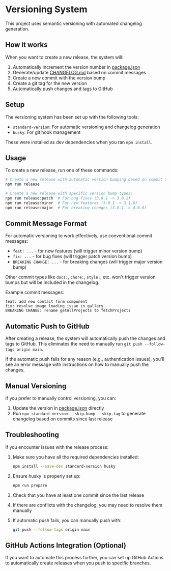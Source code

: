 # Versioning System

This project uses semantic versioning with automated changelog generation.

## How it works

When you want to create a new release, the system will:
1. Automatically increment the version number in [package.json](file:///C:/Users/user/OneDrive/Documents/GitHub/Repositories/ShangProperties/package.json)
2. Generate/update [CHANGELOG.md](file:///C:/Users/user/OneDrive/Documents/GitHub/Repositories/ShangProperties/CHANGELOG.md) based on commit messages
3. Create a new commit with the version bump
4. Create a git tag for the new version
5. Automatically push changes and tags to GitHub

## Setup

The versioning system has been set up with the following tools:
- `standard-version`: For automatic versioning and changelog generation
- `husky`: For git hook management

These were installed as dev dependencies when you ran `npm install`.

## Usage

To create a new release, run one of these commands:

```bash
# Create a new release with automatic version bumping based on commit types
npm run release

# Create a new release with specific version bump types:
npm run release:patch  # For bug fixes (3.0.1 -> 3.0.2)
npm run release:minor  # For new features (3.0.1 -> 3.1.0)
npm run release:major  # For breaking changes (3.0.1 -> 4.0.0)
```

## Commit Message Format

For automatic versioning to work effectively, use conventional commit messages:

- `feat: ...` - for new features (will trigger minor version bump)
- `fix: ...` - for bug fixes (will trigger patch version bump)
- `BREAKING CHANGE: ...` - for breaking changes (will trigger major version bump)

Other commit types like `docs:`, `chore:`, `style:`, etc. won't trigger version bumps but will be included in the changelog.

Example commit messages:
```
feat: add new contact form component
fix: resolve image loading issue in gallery
BREAKING CHANGE: rename getAllProjects to fetchProjects
```

## Automatic Push to GitHub

After creating a release, the system will automatically push the changes and tags to GitHub. This eliminates the need to manually run `git push --follow-tags origin main`.

If the automatic push fails for any reason (e.g., authentication issues), you'll see an error message with instructions on how to manually push the changes.

## Manual Versioning

If you prefer to manually control versioning, you can:

1. Update the version in [package.json](file:///C:/Users/user/OneDrive/Documents/GitHub/Repositories/ShangProperties/package.json) directly
2. Run `npx standard-version --skip.bump --skip.tag` to generate changelog based on commits since last release

## Troubleshooting

If you encounter issues with the release process:

1. Make sure you have all the required dependencies installed:
   ```bash
   npm install --save-dev standard-version husky
   ```

2. Ensure husky is properly set up:
   ```bash
   npm run prepare
   ```

3. Check that you have at least one commit since the last release

4. If there are conflicts with the changelog, you may need to resolve them manually

5. If automatic push fails, you can manually push with:
   ```bash
   git push --follow-tags origin main
   ```

## GitHub Actions Integration (Optional)

If you want to automate this process further, you can set up GitHub Actions to automatically create releases when you push to specific branches.